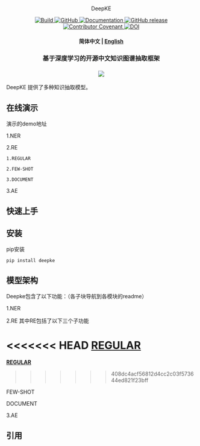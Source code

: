 <p align="center">
   <br>DeepKE</br>
<p>
<p align="center">
    <a href="https://circleci.com/gh/huggingface/transformers">
        <img alt="Build" src="https://img.shields.io/circleci/build/github/huggingface/transformers/master">
    </a>
    <a href="https://github.com/huggingface/transformers/blob/master/LICENSE">
        <img alt="GitHub" src="https://img.shields.io/github/license/huggingface/transformers.svg?color=blue">
    </a>
    <a href="https://huggingface.co/transformers/index.html">
        <img alt="Documentation" src="https://img.shields.io/website/http/huggingface.co/transformers/index.html.svg?down_color=red&down_message=offline&up_message=online">
    </a>
    <a href="https://github.com/huggingface/transformers/releases">
        <img alt="GitHub release" src="https://img.shields.io/github/release/huggingface/transformers.svg">
    </a>
    <a href="https://github.com/huggingface/transformers/blob/master/CODE_OF_CONDUCT.md">
        <img alt="Contributor Covenant" src="https://img.shields.io/badge/Contributor%20Covenant-v2.0%20adopted-ff69b4.svg">
    </a>
    <a href="https://zenodo.org/badge/latestdoi/155220641"><img src="https://zenodo.org/badge/155220641.svg" alt="DOI"></a>
</p>

<h4 align="center">
    <p>
        <b>简体中文</b> |
        <a href="https://github.com/zjunlp/DeepKE/blob/test_new_deepke/README_ENGLISH.md">English</a> 
    <p>
</h4>

<h3 align="center">
    <p>基于深度学习的开源中文知识图谱抽取框架</p>
</h3>

<h3 align="center">
    <a href="https://hf.co/course"><img src="https://raw.githubusercontent.com/huggingface/transformers/master/docs/source/imgs/course_banner.png"></a>
</h3>

DeepKE 提供了多种知识抽取模型。

## 在线演示
演示的demo地址

1.NER

2.RE 

    1.REGULAR

    2.FEW-SHOT

    3.DOCUMENT

3.AE


## 快速上手

## 安装
pip安装
```
pip install deepke
```

## 模型架构
Deepke包含了以下功能：（各子块导航到各模块的readme）

1.NER

2.RE 其中RE包括了以下三个子功能

<<<<<<< HEAD
**[REGULAR](https://github.com/zjunlp/deepke/blob/test_new_deepke/example/re/regular/re_regular.md)**
=======
**[REGULAR](https://github.com/zjunlp/DeepKE/blob/test_new_deepke/example/re/regular/re_regular.md)**
>>>>>>> 408dc4acf56812d4cc2c03f573644ed821f23bff

FEW-SHOT

DOCUMENT

3.AE

## 引用
